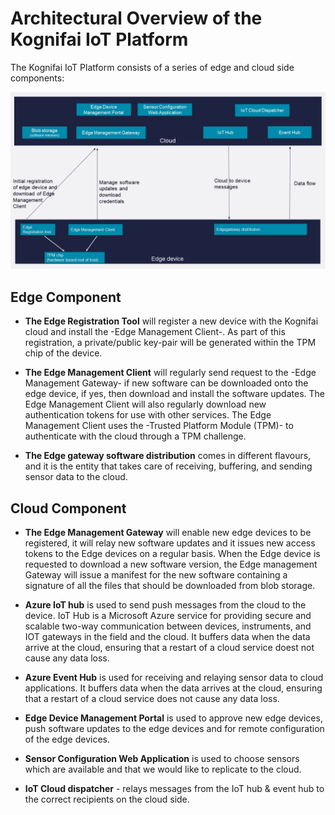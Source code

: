 #  Architectural Overview of the Kognifai IoT Platform

The Kognifai IoT Platform consists of a series of edge and cloud side components:

![](.%20IoTImages/Kognifai%20Iot%20Platform%20-%20platform%20overview.png?raw=true)


## Edge Component 
- **The Edge Registration Tool** will register a new device with the Kognifai cloud and install the -Edge Management Client-. As part of this registration, a private/public key-pair will be generated within the TPM chip of the device.
 
- **The Edge Management Client** will regularly send request to the -Edge Management Gateway- if new software can be downloaded onto the edge device, if yes, then download and install the software updates. The Edge Management Client will also regularly download new authentication tokens for use with other services. 
The Edge Management Client uses the -Trusted Platform Module (TPM)- to authenticate with the cloud through a TPM challenge. 

- **The Edge gateway software distribution** comes in different flavours, and it is the entity that takes care of receiving, buffering, and sending sensor data to the cloud.

## Cloud Component 
- **The Edge Management Gateway** will enable new edge devices to be registered, it will relay new software updates and it issues new access tokens to the Edge devices on a regular basis. When the Edge device is requested to download a new software version, the Edge management Gateway will issue a manifest for the new software containing a signature of all the files that should be downloaded from blob storage.

- **Azure IoT hub** is used to send push messages from the cloud to the device. IoT Hub is a Microsoft Azure service for providing secure and scalable two-way communication between devices, instruments, and IOT gateways in the field and the cloud. It buffers data when the data arrive at the cloud, ensuring that a restart of a cloud service doest not cause any data loss.

- **Azure Event Hub** is used for receiving and relaying sensor data to cloud applications. It buffers data when the data arrives at the cloud, ensuring that a restart of a cloud service does not cause any data loss.

- **Edge Device Management Portal** is used to approve new edge devices, push software updates to the edge devices and for remote configuration of the edge devices.

- **Sensor Configuration Web Application** is used to choose sensors which are available and that we would like to replicate to the cloud.

- **IoT Cloud dispatcher** - relays messages from the IoT hub & event hub to the correct recipients on the cloud side.
